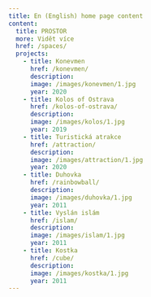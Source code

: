 ```yaml
---
title: En (English) home page content
content:
  title: PROSTOR
  more: Vidět více
  href: /spaces/
  projects:
    - title: Konevmen
      href: /konevmen/
      description: 
      image: /images/konevmen/1.jpg
      year: 2020
    - title: Kolos of Ostrava
      href: /kolos-of-ostrava/
      description: 
      image: /images/kolos/1.jpg
      year: 2019
    - title: Turistická atrakce
      href: /attraction/
      description: 
      image: /images/attraction/1.jpg
      year: 2020
    - title: Duhovka
      href: /rainbowball/
      description: 
      image: /images/duhovka/1.jpg
      year: 2011
    - title: Vyslán islám
      href: /islam/
      description: 
      image: /images/islam/1.jpg
      year: 2011
    - title: Kostka
      href: /cube/
      description: 
      image: /images/kostka/1.jpg
      year: 2011
---
```

